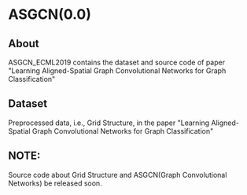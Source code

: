 # ASGCN(0.0)
## About
ASGCN_ECML2019 contains the dataset and source code of paper "Learning Aligned-Spatial Graph Convolutional Networks for Graph Classification"
## Dataset
Preprocessed data, i.e., Grid Structure, in the paper "Learning Aligned-Spatial Graph Convolutional Networks for Graph Classification"
## NOTE:
Source code about Grid Structure and ASGCN(Graph Convolutional Networks) be released soon.
